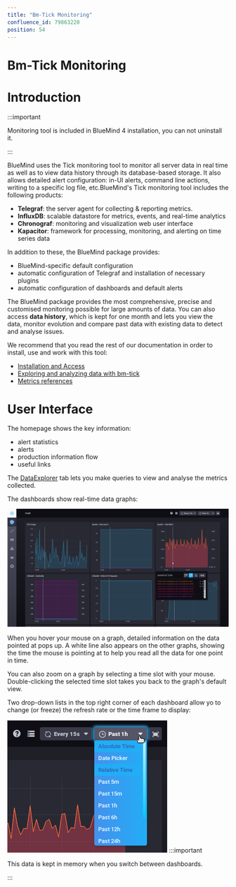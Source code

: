 ```yaml
---
title: "Bm-Tick Monitoring"
confluence_id: 79863220
position: 54
---
```

# Bm-Tick Monitoring


# Introduction
:::important

Monitoring tool is included in BlueMind 4 installation, you can not uninstall it.

:::

BlueMind uses the Tick monitoring tool to monitor all server data in real time as well as to view data history through its database-based storage. It also allows detailed alert configuration: in-UI alerts, command line actions, writing to a specific log file, etc.BlueMind's Tick monitoring tool includes the following products:

- **Telegraf**: the server agent for collecting & reporting metrics.
- **InfluxDB**: scalable datastore for metrics, events, and real-time analytics
- **Chronograf**: monitoring and visualization web user interface
- **Kapacitor**: framework for processing, monitoring, and alerting on time series data


In addition to these, the BlueMind package provides:

- BlueMind-specific default configuration
- automatic configuration of Telegraf and installation of necessary plugins 
- automatic configuration of dashboards and default alerts


The BlueMind package provides the most comprehensive, precise and customised monitoring possible for large amounts of data. You can also access **data history**, which is kept for one month and lets you view the data, monitor evolution and compare past data with existing data to detect and analyse issues. 

We recommend that you read the rest of our documentation in order to install, use and work with this tool:


- [Installation and Access](/Guide_de_l_administrateur/Supervision/Monitoring_Bm_Tick/Installation_et_Accès/)
- [Exploring and analyzing data with bm-tick](/Guide_de_l_administrateur/Supervision/Monitoring_Bm_Tick/Explorer_et_analyser_les_données_avec_bm_tick/)
- [Metrics references](/Guide_de_l_administrateur/Supervision/Monitoring_Bm_Tick/Référence_des_métriques/)


# User Interface

The homepage shows the key information:

- alert statistics
- alerts
- production information flow
- useful links


The [DataExplorer](/Guide_de_l_administrateur/Supervision/Monitoring_Bm_Tick/Explorer_et_analyser_les_données_avec_bm_tick/) tab lets you make queries to view and analyse the metrics collected.

The dashboards show real-time data graphs:

![](../../../attachments/79863220/79863256.png)

When you hover your mouse on a graph, detailed information on the data pointed at pops up. A white line also appears on the other graphs, showing the time the mouse is pointing at to help you read all the data for one point in time.

You can also zoom on a graph by selecting a time slot with your mouse. Double-clicking the selected time slot takes you back to the graph's default view.

Two drop-down lists in the top right corner of each dashboard allow yo to change (or freeze) the refresh rate or the time frame to display:

![](../../../attachments/79863220/79863255.png)
:::important

This data is kept in memory when you switch between dashboards.

:::


